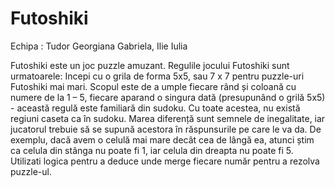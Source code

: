 
# Futoshiki

Echipa : Tudor Georgiana Gabriela, Ilie Iulia

 Futoshiki este un joc puzzle amuzant. Regulile jocului Futoshiki sunt urmatoarele:
 Incepi cu o grila de forma 5x5, sau 7 x 7 pentru puzzle-uri Futoshiki mai mari.
 Scopul este de a umple fiecare rând și coloană cu numere de la 1 – 5, fiecare aparand o singura dată (presupunând o grilă 5x5) - această regulă este familiară din sudoku.
 Cu toate acestea, nu există regiuni caseta ca în sudoku. Marea diferență sunt  semnele de inegalitate, iar jucatorul  trebuie să se supună acestora în răspunsurile  pe care le va da. De exemplu, dacă avem  o celulă mai mare decât cea de lângă ea, atunci știm ca celula din stânga nu poate fi  1, iar celula din dreapta nu poate fi 5.
 Utilizati  logica pentru a deduce unde merge fiecare  număr pentru a rezolva puzzle-ul.




